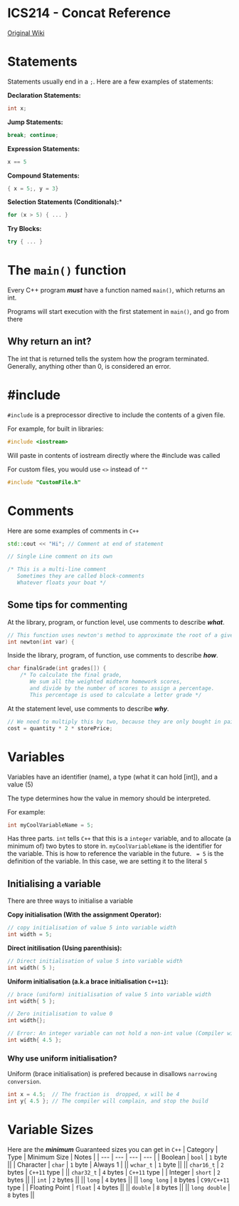 # ICS214 - Concat Reference
[Original Wiki](https://github.com/DimaMzk/ICS214/wiki)

# Statements

Statements usually end in a `;`. Here are a few examples of statements:

**Declaration Statements:**
```cpp
int x;
```

**Jump Statements:**
```cpp
break; continue;
```

**Expression Statements:**
```cpp
x == 5
```

**Compound Statements:**
```cpp
{ x = 5;, y = 3}
```

**Selection Statements (Conditionals):***
```cpp
for (x > 5) { ... }
```

**Try Blocks:**
```cpp
try { ... }
```


# The `main()` function

Every C++ program **_must_** have a function named `main()`, which returns an int.

Programs will start execution with the first statement in `main()`, and go from there

## Why return an int?

The int that is returned tells the system how the program terminated. Generally, anything other than 0, is considered an error.


# #include

`#include` is a preprocessor directive to include the contents of a given file.

For example, for built in libraries:
```cpp
#include <iostream>
```
Will paste in contents of iostream directly where the #include was called

For custom files, you would use `<>` instead of `""`
```cpp
#include "CustomFile.h"
```


# Comments

Here are some examples of comments in `C++`

```cpp
std::cout << "Hi"; // Comment at end of statement

// Single Line comment on its own

/* This is a multi-line comment
   Sometimes they are called block-comments
   Whatever floats your boat */
```

## Some tips for commenting

At the library, program, or function level, use comments to describe **_what_**.
```cpp
// This function uses newton's method to approximate the root of a given equation.
int newton(int var) {
```

Inside the library, program, of function, use comments to describe **_how_**.
```cpp
char finalGrade(int grades[]) {
    /* To calculate the final grade,
       We sum all the weighted midterm homework scores,
       and divide by the number of scores to assign a percentage.
       This percentage is used to calculate a letter grade */
```

At the statement level, use comments to describe **_why_**.
```cpp
// We need to multiply this by two, because they are only bought in pairs
cost = quantity * 2 * storePrice;
```


# Variables

Variables have an identifier (name), a type (what it can hold [int]), and a value (5)

The type determines how the value in memory should be interpreted.

For example:
```cpp
int myCoolVariableName = 5;
```
Has three parts. `int` tells `C++` that this is a `integer` variable, and to allocate (a minimum of) two bytes to store in. 
`myCoolVariableName` is the identifier for the variable. This is how to reference the variable in the future.
` = 5` is the definition of the variable. In this case, we are setting it to the literal `5`

## Initialising a variable

There are three ways to initialise a variable

**Copy initialisation (With the assignment Operator):**
```cpp
// copy initialisation of value 5 into variable width
int width = 5;   
```

**Direct initilisation (Using parenthisis):**
```cpp 
// Direct initialisation of value 5 into variable width
int width( 5 );
```

**Uniform initialisation (a.k.a brace initialisation `C++11`):**
```cpp
// brace (uniform) initialisation of value 5 into variable width
int width{ 5 };

// Zero initialisation to value 0
int width{};

// Error: An integer variable can not hold a non-int value (Compiler will yell at you)
int width{ 4.5 };
```

### Why use uniform initialisation?

Uniform (brace initialisation) is prefered because in disallows `narrowing conversion`.
```cpp
int x = 4.5;  // The fraction is  dropped, x will be 4
int y{ 4.5 }; // The compiler will complain, and stop the build
```

# Variable Sizes

Here are the **_minimum_** Guaranteed sizes you can get in `C++`
| Category | Type | Minimum Size | Notes |
| --- | --- | --- | --- |
| Boolean | `bool` | `1` byte ||
| Character | `char` | `1` byte | Always 1 |
|| `wchar_t` | `1` byte ||
|| `char16_t` | `2` bytes | `C++11` type |
|| `char32_t` | `4` bytes | `C++11` type |
| Integer | `short` | `2` bytes ||
|| `int` | `2` bytes ||
|| `long` | `4` bytes ||
|| `long long` | `8` bytes | `C99/C++11` type |
| Floating Point | `float` | `4` bytes ||
|| `double` | `8` bytes ||
|| `long double` | `8` bytes ||
